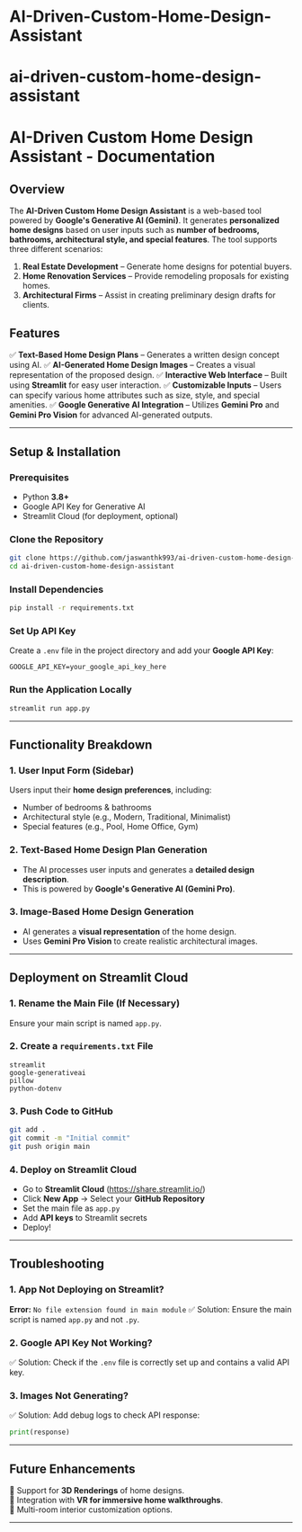 # AI-Driven-Custom-Home-Design-Assistant
# ai-driven-custom-home-design-assistant

# AI-Driven Custom Home Design Assistant - Documentation

## Overview
The **AI-Driven Custom Home Design Assistant** is a web-based tool powered by **Google's Generative AI (Gemini)**. It generates **personalized home designs** based on user inputs such as **number of bedrooms, bathrooms, architectural style, and special features**. The tool supports three different scenarios:
1. **Real Estate Development** – Generate home designs for potential buyers.
2. **Home Renovation Services** – Provide remodeling proposals for existing homes.
3. **Architectural Firms** – Assist in creating preliminary design drafts for clients.

## Features
✅ **Text-Based Home Design Plans** – Generates a written design concept using AI.
✅ **AI-Generated Home Design Images** – Creates a visual representation of the proposed design.
✅ **Interactive Web Interface** – Built using **Streamlit** for easy user interaction.
✅ **Customizable Inputs** – Users can specify various home attributes such as size, style, and special amenities.
✅ **Google Generative AI Integration** – Utilizes **Gemini Pro** and **Gemini Pro Vision** for advanced AI-generated outputs.

---
## Setup & Installation

### Prerequisites
- Python **3.8+**
- Google API Key for Generative AI
- Streamlit Cloud (for deployment, optional)

### Clone the Repository
```bash
git clone https://github.com/jaswanthk993/ai-driven-custom-home-design-assistant.git
cd ai-driven-custom-home-design-assistant
```

### Install Dependencies
```bash
pip install -r requirements.txt
```

### Set Up API Key
Create a `.env` file in the project directory and add your **Google API Key**:
```plaintext
GOOGLE_API_KEY=your_google_api_key_here
```

### Run the Application Locally
```bash
streamlit run app.py
```

---
## Functionality Breakdown

### 1. **User Input Form (Sidebar)**
Users input their **home design preferences**, including:
- Number of bedrooms & bathrooms
- Architectural style (e.g., Modern, Traditional, Minimalist)
- Special features (e.g., Pool, Home Office, Gym)

### 2. **Text-Based Home Design Plan Generation**
- The AI processes user inputs and generates a **detailed design description**.
- This is powered by **Google's Generative AI (Gemini Pro)**.

### 3. **Image-Based Home Design Generation**
- AI generates a **visual representation** of the home design.
- Uses **Gemini Pro Vision** to create realistic architectural images.

---
## Deployment on Streamlit Cloud

### 1. **Rename the Main File (If Necessary)**
Ensure your main script is named `app.py`.

### 2. **Create a `requirements.txt` File**
```plaintext
streamlit
google-generativeai
pillow
python-dotenv
```

### 3. **Push Code to GitHub**
```bash
git add .
git commit -m "Initial commit"
git push origin main
```

### 4. **Deploy on Streamlit Cloud**
- Go to **Streamlit Cloud** (https://share.streamlit.io/)
- Click **New App** → Select your **GitHub Repository**
- Set the main file as `app.py`
- Add **API keys** to Streamlit secrets
- Deploy!

---
## Troubleshooting

### 1. **App Not Deploying on Streamlit?**
**Error:** `No file extension found in main module`
✅ Solution: Ensure the main script is named `app.py` and not `.py`.

### 2. **Google API Key Not Working?**
✅ Solution: Check if the `.env` file is correctly set up and contains a valid API key.

### 3. **Images Not Generating?**
✅ Solution: Add debug logs to check API response:
```python
print(response)
```

---
## Future Enhancements
🔹 Support for **3D Renderings** of home designs.  
🔹 Integration with **VR for immersive home walkthroughs**.  
🔹 Multi-room interior customization options.

---
 

